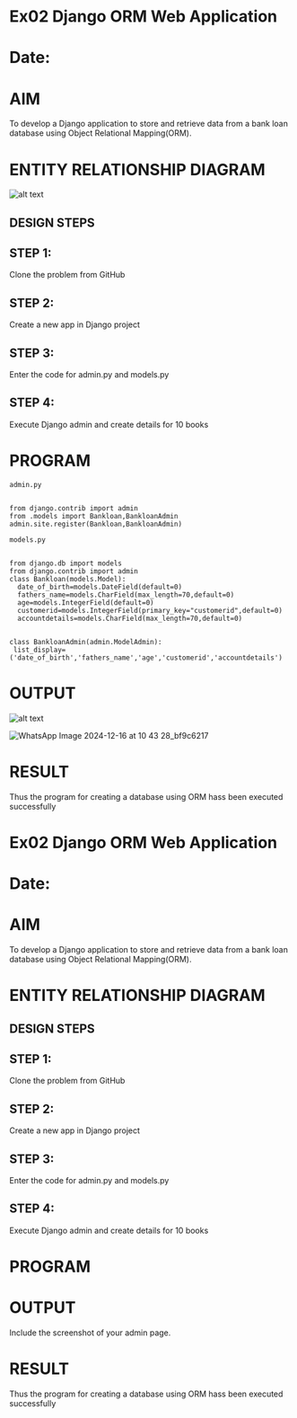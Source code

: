 
# Ex02 Django ORM Web Application
# Date:
# AIM
To develop a Django application to store and retrieve data from a bank loan database using Object Relational Mapping(ORM).

# ENTITY RELATIONSHIP DIAGRAM

![alt text](![lhluhyugliug](https://github.com/user-attachments/assets/473dc1b9-f309-4ea4-aeb0-4214089d3228))



## DESIGN STEPS
## STEP 1:
Clone the problem from GitHub

## STEP 2:
Create a new app in Django project

## STEP 3:
Enter the code for admin.py and models.py

## STEP 4:
Execute Django admin and create details for 10 books

# PROGRAM
```
admin.py 


from django.contrib import admin
from .models import Bankloan,BankloanAdmin
admin.site.register(Bankloan,BankloanAdmin)

models.py


from django.db import models
from django.contrib import admin
class Bankloan(models.Model):
  date_of_birth=models.DateField(default=0)
  fathers_name=models.CharField(max_length=70,default=0)
  age=models.IntegerField(default=0)
  customerid=models.IntegerField(primary_key="customerid",default=0) 
  accountdetails=models.CharField(max_length=70,default=0)


class BankloanAdmin(admin.ModelAdmin):
 list_display=('date_of_birth','fathers_name','age','customerid','accountdetails')

```
# OUTPUT
![alt text](<Screenshot (25).png>)

  ![WhatsApp Image 2024-12-16 at 10 43 28_bf9c6217](https://github.com/user-attachments/assets/ab4dd201-7a48-40ee-af85-a2ff168a6353)

# RESULT
Thus the program for creating a database using ORM hass been executed successfully
# Ex02 Django ORM Web Application
# Date:
# AIM
To develop a Django application to store and retrieve data from a bank loan database using Object Relational Mapping(ORM).

# ENTITY RELATIONSHIP DIAGRAM
## DESIGN STEPS
## STEP 1:
Clone the problem from GitHub

## STEP 2:
Create a new app in Django project

## STEP 3:
Enter the code for admin.py and models.py

## STEP 4:
Execute Django admin and create details for 10 books

# PROGRAM
# OUTPUT
Include the screenshot of your admin page.

# RESULT
Thus the program for creating a database using ORM hass been executed successfully
